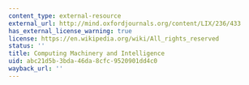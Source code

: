 ```yaml
---
content_type: external-resource
external_url: http://mind.oxfordjournals.org/content/LIX/236/433
has_external_license_warning: true
license: https://en.wikipedia.org/wiki/All_rights_reserved
status: ''
title: Computing Machinery and Intelligence
uid: abc21d5b-3bda-46da-8cfc-9520901dd4c0
wayback_url: ''
---
```

